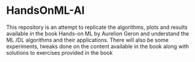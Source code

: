 # HandsOnML-AI
This repository is an attempt to replicate the algorithms, plots and results available in the book Hands-on ML by Aurelion Geron and understand the ML /DL algorithms and their applications.
There will also be some experiments, tweaks done on the content available in the book along with solutions to exercises provided in the book

